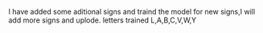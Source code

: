 I have added some aditional signs and traind the model for new signs,I will add more signs and uplode.
letters trained L,A,B,C,V,W,Y
